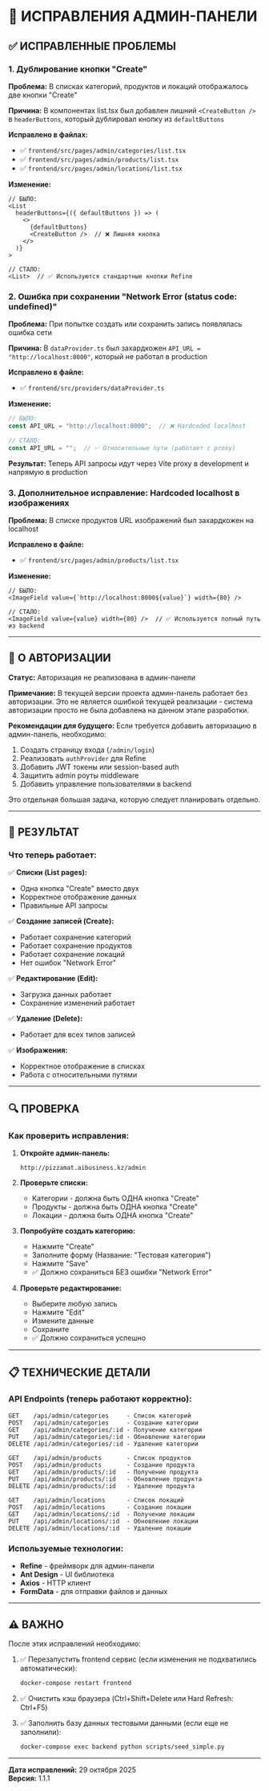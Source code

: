 # 🔧 ИСПРАВЛЕНИЯ АДМИН-ПАНЕЛИ

## ✅ ИСПРАВЛЕННЫЕ ПРОБЛЕМЫ

### 1. Дублирование кнопки "Create" 

**Проблема:** В списках категорий, продуктов и локаций отображалось две кнопки "Create"

**Причина:** В компонентах list.tsx был добавлен лишний `<CreateButton />` в `headerButtons`, который дублировал кнопку из `defaultButtons`

**Исправлено в файлах:**
- ✅ `frontend/src/pages/admin/categories/list.tsx`
- ✅ `frontend/src/pages/admin/products/list.tsx`
- ✅ `frontend/src/pages/admin/locations/list.tsx`

**Изменение:**
```tsx
// БЫЛО:
<List
  headerButtons={({ defaultButtons }) => (
    <>
      {defaultButtons}
      <CreateButton />  // ❌ Лишняя кнопка
    </>
  )}
>

// СТАЛО:
<List>  // ✅ Используются стандартные кнопки Refine
```

### 2. Ошибка при сохранении "Network Error (status code: undefined)"

**Проблема:** При попытке создать или сохранить запись появлялась ошибка сети

**Причина:** В `dataProvider.ts` был захардкожен `API_URL = "http://localhost:8000"`, который не работал в production

**Исправлено в файле:**
- ✅ `frontend/src/providers/dataProvider.ts`

**Изменение:**
```typescript
// БЫЛО:
const API_URL = "http://localhost:8000";  // ❌ Hardcoded localhost

// СТАЛО:
const API_URL = "";  // ✅ Относительные пути (работает с proxy)
```

**Результат:** Теперь API запросы идут через Vite proxy в development и напрямую в production

### 3. Дополнительное исправление: Hardcoded localhost в изображениях

**Проблема:** В списке продуктов URL изображений был захардкожен на localhost

**Исправлено в файле:**
- ✅ `frontend/src/pages/admin/products/list.tsx`

**Изменение:**
```tsx
// БЫЛО:
<ImageField value={`http://localhost:8000${value}`} width={80} />

// СТАЛО:
<ImageField value={value} width={80} />  // ✅ Используется полный путь из backend
```

---

## 📝 О АВТОРИЗАЦИИ

**Статус:** Авторизация не реализована в админ-панели

**Примечание:** В текущей версии проекта админ-панель работает без авторизации. Это не является ошибкой текущей реализации - система авторизации просто не была добавлена на данном этапе разработки.

**Рекомендации для будущего:**
Если требуется добавить авторизацию в админ-панель, необходимо:

1. Создать страницу входа (`/admin/login`)
2. Реализовать `authProvider` для Refine
3. Добавить JWT токены или session-based auth
4. Защитить admin роуты middleware
5. Добавить управление пользователями в backend

Это отдельная большая задача, которую следует планировать отдельно.

---

## 🚀 РЕЗУЛЬТАТ

### Что теперь работает:

✅ **Списки (List pages):**
- Одна кнопка "Create" вместо двух
- Корректное отображение данных
- Правильные API запросы

✅ **Создание записей (Create):**
- Работает сохранение категорий
- Работает сохранение продуктов
- Работает сохранение локаций
- Нет ошибок "Network Error"

✅ **Редактирование (Edit):**
- Загрузка данных работает
- Сохранение изменений работает

✅ **Удаление (Delete):**
- Работает для всех типов записей

✅ **Изображения:**
- Корректное отображение в списках
- Работа с относительными путями

---

## 🔍 ПРОВЕРКА

### Как проверить исправления:

1. **Откройте админ-панель:**
   ```
   http://pizzamat.aibusiness.kz/admin
   ```

2. **Проверьте списки:**
   - Категории - должна быть ОДНА кнопка "Create"
   - Продукты - должна быть ОДНА кнопка "Create"
   - Локации - должна быть ОДНА кнопка "Create"

3. **Попробуйте создать категорию:**
   - Нажмите "Create"
   - Заполните форму (Название: "Тестовая категория")
   - Нажмите "Save"
   - ✅ Должно сохраниться БЕЗ ошибки "Network Error"

4. **Проверьте редактирование:**
   - Выберите любую запись
   - Нажмите "Edit"
   - Измените данные
   - Сохраните
   - ✅ Должно сохраниться успешно

---

## 📋 ТЕХНИЧЕСКИЕ ДЕТАЛИ

### API Endpoints (теперь работают корректно):

```
GET    /api/admin/categories     - Список категорий
POST   /api/admin/categories     - Создание категории
GET    /api/admin/categories/:id - Получение категории
PUT    /api/admin/categories/:id - Обновление категории
DELETE /api/admin/categories/:id - Удаление категории

GET    /api/admin/products       - Список продуктов
POST   /api/admin/products       - Создание продукта
GET    /api/admin/products/:id   - Получение продукта
PUT    /api/admin/products/:id   - Обновление продукта
DELETE /api/admin/products/:id   - Удаление продукта

GET    /api/admin/locations      - Список локаций
POST   /api/admin/locations      - Создание локации
GET    /api/admin/locations/:id  - Получение локации
PUT    /api/admin/locations/:id  - Обновление локации
DELETE /api/admin/locations/:id  - Удаление локации
```

### Используемые технологии:

- **Refine** - фреймворк для админ-панели
- **Ant Design** - UI библиотека
- **Axios** - HTTP клиент
- **FormData** - для отправки файлов и данных

---

## ⚠️ ВАЖНО

После этих исправлений необходимо:

1. ✅ Перезапустить frontend сервис (если изменения не подхватились автоматически):
   ```bash
   docker-compose restart frontend
   ```

2. ✅ Очистить кэш браузера (Ctrl+Shift+Delete или Hard Refresh: Ctrl+F5)

3. ✅ Заполнить базу данных тестовыми данными (если еще не заполнили):
   ```bash
   docker-compose exec backend python scripts/seed_simple.py
   ```

---

**Дата исправлений:** 29 октября 2025  
**Версия:** 1.1.1
